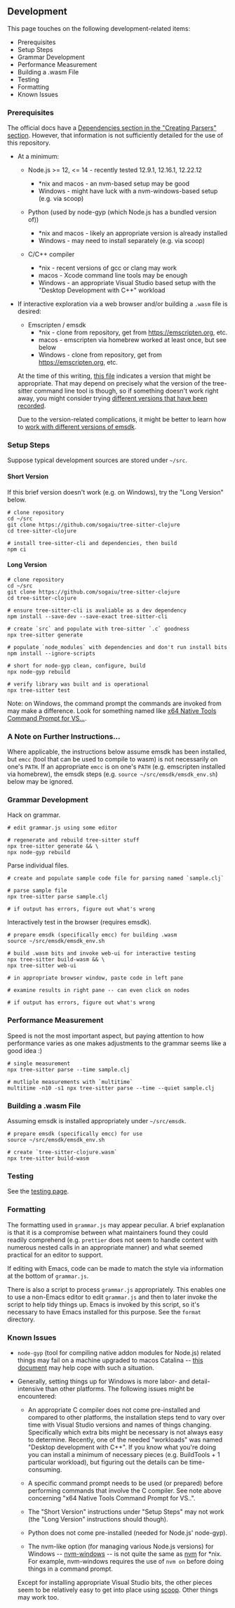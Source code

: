 ## Development

This page touches on the following development-related items:

* Prerequisites
* Setup Steps
* Grammar Development
* Performance Measurement
* Building a .wasm File
* Testing
* Formatting
* Known Issues

### Prerequisites

The official docs have a [Dependencies section in the "Creating
Parsers"
section](https://tree-sitter.github.io/tree-sitter/creating-parsers#dependencies).
However, that information is not sufficiently detailed for the use of
this repository.

* At a minimum:

    * Node.js >= 12, <= 14 - recently tested 12.9.1, 12.16.1, 12.22.12
        * *nix and macos - an nvm-based setup may be good
        * Windows - might have luck with a nvm-windows-based setup (e.g. via scoop)

    * Python (used by node-gyp (which Node.js has a bundled version of))
        * *nix and macos - likely an appropriate version is already installed
        * Windows - may need to install separately (e.g. via scoop)

    * C/C++ compiler
        * *nix - recent versions of gcc or clang may work
        * macos - Xcode command line tools may be enough
        * Windows - an appropriate Visual Studio based setup with the
          "Desktop Development with C++" workload

* If interactive exploration via a web browser and/or building a
  `.wasm` file is desired:

    * Emscripten / emsdk
        * *nix - clone from repository, get from https://emscripten.org, etc.
        * macos - emscripten via homebrew worked at least once, but see below
        * Windows - clone from repository, get from https://emscripten.org, etc.

    At the time of this writing, [this
    file](https://github.com/tree-sitter/tree-sitter/blob/master/cli/emscripten-version)
    indicates a version that might be appropriate.  That may depend on
    precisely what the version of the tree-sitter command line tool is
    though, so if something doesn't work right away, you might
    consider trying [different versions that have been
    recorded](https://github.com/tree-sitter/tree-sitter/commits/master/emscripten-version).

    Due to the version-related complications, it might be better to
    learn how to [work with different versions of
    emsdk](https://emscripten.org/docs/getting_started/downloads.html).

### Setup Steps

Suppose typical development sources are stored under `~/src`.

#### Short Version

If this brief version doesn't work (e.g. on Windows), try the "Long
Version" below.

```
# clone repository
cd ~/src
git clone https://github.com/sogaiu/tree-sitter-clojure
cd tree-sitter-clojure

# install tree-sitter-cli and dependencies, then build
npm ci
```

#### Long Version

```
# clone repository
cd ~/src
git clone https://github.com/sogaiu/tree-sitter-clojure
cd tree-sitter-clojure

# ensure tree-sitter-cli is avaliable as a dev dependency
npm install --save-dev --save-exact tree-sitter-cli

# create `src` and populate with tree-sitter `.c` goodness
npx tree-sitter generate

# populate `node_modules` with dependencies and don't run install bits
npm install --ignore-scripts

# short for node-gyp clean, configure, build
npx node-gyp rebuild

# verify library was built and is operational
npx tree-sitter test
```

Note: on Windows, the command prompt the commands are invoked from may
make a difference.  Look for something named like [x64 Native Tools
Command Prompt for
VS...](https://stackoverflow.com/questions/61209155/how-do-i-get-the-x64-native-tools-developer-command-prompt-for-visual-studio-com).

### A Note on Further Instructions...

Where applicable, the instructions below assume emsdk has been
installed, but `emcc` (tool that can be used to compile to wasm) is
not necessarily on one's `PATH`.  If an appropriate `emcc` is on one's
`PATH` (e.g. emscripten installed via homebrew), the emsdk steps
(e.g. `source ~/src/emsdk/emsdk_env.sh`) below may be ignored.


### Grammar Development

Hack on grammar.

```
# edit grammar.js using some editor

# regenerate and rebuild tree-sitter stuff
npx tree-sitter generate && \
npx node-gyp rebuild
```

Parse individual files.

```
# create and populate sample code file for parsing named `sample.clj`

# parse sample file
npx tree-sitter parse sample.clj

# if output has errors, figure out what's wrong
```

Interactively test in the browser (requires emsdk).

```
# prepare emsdk (specifically emcc) for building .wasm
source ~/src/emsdk/emsdk_env.sh

# build .wasm bits and invoke web-ui for interactive testing
npx tree-sitter build-wasm && \
npx tree-sitter web-ui

# in appropriate browser window, paste code in left pane

# examine results in right pane -- can even click on nodes

# if output has errors, figure out what's wrong
```

### Performance Measurement

Speed is not the most important aspect, but paying attention to how
performance varies as one makes adjustments to the grammar seems like
a good idea :)

```
# single measurement
npx tree-sitter parse --time sample.clj

# mutliple measurements with `multitime`
multitime -n10 -s1 npx tree-sitter parse --time --quiet sample.clj
```

### Building a .wasm File

Assuming emsdk is installed appropriately under `~/src/emsdk`.

```
# prepare emsdk (specifically emcc) for use
source ~/src/emsdk/emsdk_env.sh

# create `tree-sitter-clojure.wasm`
npx tree-sitter build-wasm
```

### Testing

See the [testing page](testing.md).

### Formatting

The formatting used in `grammar.js` may appear peculiar.  A brief
explanation is that it is a compromise between what maintainers found
they could readily comprehend (e.g. `prettier` does not seem to handle
content with numerous nested calls in an appropriate manner) and what
seemed practical for an editor to support.

If editing with Emacs, code can be made to match the style via
information at the bottom of `grammar.js`.

There is also a script to process `grammar.js` appropriately.  This
enables one to use a non-Emacs editor to edit `grammar.js` and then to
later invoke the script to help tidy things up.  Emacs is invoked by
this script, so it's necessary to have Emacs installed for this
purpose.  See the `format` directory.

### Known Issues

* `node-gyp` (tool for compiling native addon modules for Node.js)
  related things may fail on a machine upgraded to macos Catalina --
  [this
  document](https://github.com/nodejs/node-gyp/blob/master/macOS_Catalina.md)
  may help cope with such a situation.

* Generally, setting things up for Windows is more labor- and
  detail-intensive than other platforms.  The following issues might
  be encountered:

    * An appropriate C compiler does not come pre-installed and
      compared to other platforms, the installation steps tend to vary
      over time with Visual Studio versions and names of things
      changing.  Specifically which extra bits might be necessary is
      not always easy to determine.  Recently, one of the needed
      "workloads" was named "Desktop development with C++".  If you
      know what you're doing you can install a minimum of necessary
      pieces (e.g. BuildTools + 1 particular workload), but figuring
      out the details can be time-consuming.

    * A specific command prompt needs to be used (or prepared) before
      performing commands that involve the C compiler.  See note above
      concerning "x64 Native Tools Command Prompt for VS..".

    * The "Short Version" instructions under "Setup Steps" may not
      work (the "Long Version" instructions should though).

    * Python does not come pre-installed (needed for Node.js' node-gyp).

    * The nvm-like option (for managing various Node.js versions) for
      Windows --
      [nvm-windows](https://github.com/coreybutler/nvm-windows) -- is
      not quite the same as [nvm](https://github.com/nvm-sh/nvm) for
      *nix.  For example, nvm-windows requires the use of `nvm on`
      before doing things in a command prompt.

  Except for installing appropriate Visual Studio bits, the other
  pieces seem to be relatively easy to get into place using
  [scoop](https://scoop.sh/).  Other things may work too.
